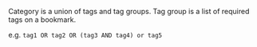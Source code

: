 Category is a union of tags and tag groups. Tag group is a list of required tags on a bookmark.

e.g.
`tag1 OR tag2 OR (tag3 AND tag4) or tag5`
